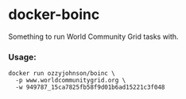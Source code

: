 docker-boinc
============

Something to run World Community Grid tasks with.

### Usage:

    docker run ozzyjohnson/boinc \
      -p www.worldcommunitygrid.org \
      -w 949787_15ca7825fb58f9d01b6ad15221c3f048

